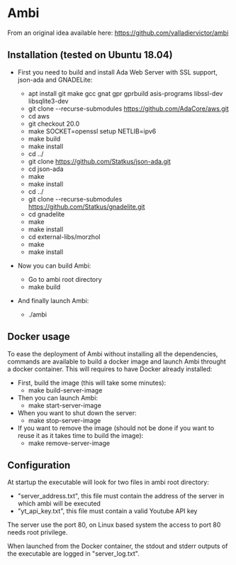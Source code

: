 # Ambi

From an original idea available here: https://github.com/valladiervictor/ambi

## Installation (tested on Ubuntu 18.04)

- First you need to build and install Ada Web Server with SSL support, json-ada and GNADELite:
  - apt install git make gcc gnat gpr gprbuild asis-programs libssl-dev libsqlite3-dev
  - git clone --recurse-submodules https://github.com/AdaCore/aws.git
  - cd aws
  - git checkout 20.0
  - make SOCKET=openssl setup NETLIB=ipv6
  - make build
  - make install
  - cd ../
  - git clone https://github.com/Statkus/json-ada.git
  - cd json-ada
  - make
  - make install
  - cd ../
  - git clone --recurse-submodules https://github.com/Statkus/gnadelite.git
  - cd gnadelite
  - make
  - make install
  - cd external-libs/morzhol
  - make
  - make install

- Now you can build Ambi:
  - Go to ambi root directory
  - make build

- And finally launch Ambi:
  - ./ambi

## Docker usage

To ease the deployment of Ambi without installing all the dependencies, commands are available to build a docker image and launch Ambi throught a docker container. This will requires to have Docker already installed:
- First, build the image (this will take some minutes):
  - make build-server-image
- Then you can launch Ambi:
  - make start-server-image
- When you want to shut down the server:
  - make stop-server-image
- If you want to remove the image (should not be done if you want to reuse it as it takes time to build the image):
  - make remove-server-image

## Configuration

At startup the executable will look for two files in ambi root directory:
- "server_address.txt", this file must contain the address of the server in which ambi will be executed
- "yt_api_key.txt", this file must contain a valid Youtube API key

The server use the port 80, on Linux based system the access to port 80 needs root privilege.

When launched from the Docker container, the stdout and stderr outputs of the executable are logged in "server_log.txt".
